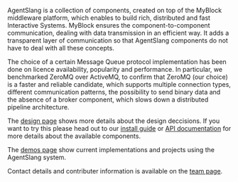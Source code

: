 AgentSlang is a collection of components, created on top of the MyBlock middleware platform, which enables to build rich, distributed and fast Interactive Systems. MyBlock ensures the component-to-component communication, dealing with data transmission in an efficient way. It adds a transparent layer of communication so that AgentSlang components do not have to deal with all these concepts.

The choice of a certain Message Queue protocol implementation has been done on licence availability, popularity and performance. In particular, we benchmarked ZeroMQ over ActiveMQ, to confirm that ZeroMQ (our choice) is a faster and reliable candidate, which supports multiple connection types, different communication patterns, the possibility to send binary data and the absence of a broker component, which slows down a distributed pipeline architecture.

The [design page](pages/design.md) shows more details about the design deccisions. If you want to try this please head out to our [install guide](pages/install.md) or [API documentation](pages/doc/index.md) for more details about the available components.

The [demos page](pages/config.md) show current implementations and projects using the AgentSlang system.

Contact details and contributer information is available on the [team page](pages/team.md).
